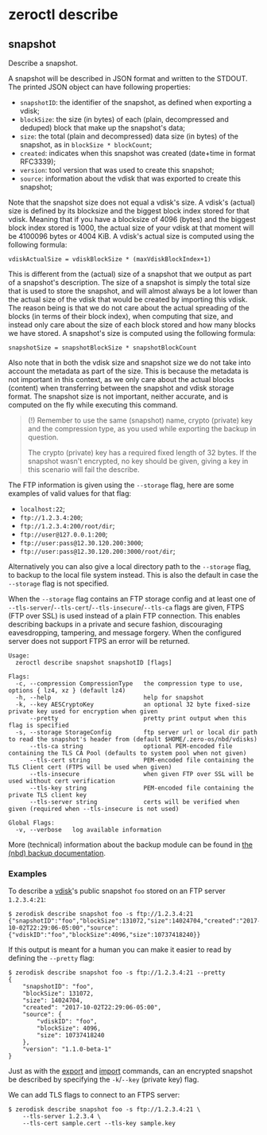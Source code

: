 # zeroctl describe

## snapshot

Describe a snapshot.

A snapshot will be described in JSON format and written to the STDOUT.
The printed JSON object can have following properties:

+ `snapshotID`: the identifier of the snapshot, as defined when exporting a vdisk;
+ `blockSize`: the size (in bytes) of each (plain, decompressed and deduped) block that make up the snapshot's data;
+ `size`: the total (plain and decompressed) data size (in bytes) of the snapshot, as in `blockSize * blockCount`;
+ `created`: indicates when this snapshot was created (date+time in format RFC3339);
+ `version`: tool version that was used to create this snapshot;
+ `source`: information about the vdisk that was exported to create this snapshot;

Note that the snapshot size does not equal a vdisk's size.
A vdisk's (actual) size is defined by its blocksize and the biggest block index stored for that vdisk.
Meaning that if you have a blocksize of 4096 (bytes) and the biggest block index stored is 1000,
the actual size of your vdisk at that moment will be 4100096 bytes or 4004 KiB.
A vdisk's actual size is computed using the following formula:

    vdiskActualSize = vdiskBlockSize * (maxVdiskBlockIndex+1)

This is different from the (actual) size of a snapshot that we output as part of a snapshot's description.
The size of a snapshot is simply the total size that is used to store the snapshot,
and will almost always be a lot lower than the actual size of the vdisk that would be created by importing this vdisk.
The reason being is that we do not care about the actual spreading of the blocks (in terms of their block index),
when computing that size, and instead only care about the size of each block stored and how many blocks we have stored.
A snapshot's size is computed using the following formula:

    snapshotSize = snapshotBlockSize * snapshotBlockCount

Also note that in both the vdisk size and snapshot size we do not take into account
the metadata as part of the size. This is because the metadata is not important in this context,
as we only care about the actual blocks (content) when transferring between the snapshot and vdisk storage format.
The snapshot size is not important, neither accurate, and is computed on the fly while executing this command.

> (!) Remember to use the same (snapshot) name,
crypto (private) key and the compression type,
as you used while exporting the backup in question.
>
> The crypto (private) key has a required fixed length of 32 bytes.
If the snapshot wasn't encrypted, no key should be given,
giving a key in this scenario will fail the describe.

The FTP information is given using the `--storage` flag,
here are some examples of valid values for that flag:
+ `localhost:22`;
+ `ftp://1.2.3.4:200`;
+ `ftp://1.2.3.4:200/root/dir`;
+ `ftp://user@127.0.0.1:200`;
+ `ftp://user:pass@12.30.120.200:3000`;
+ `ftp://user:pass@12.30.120.200:3000/root/dir`;

Alternatively you can also give a local directory path to the `--storage` flag,
to backup to the local file system instead.
This is also the default in case the `--storage` flag is not specified.

When the `--storage` flag contains an FTP storage config and at least one of 
`--tls-server`/`--tls-cert`/`--tls-insecure`/`--tls-ca` flags are given,
FTPS (FTP over SSL) is used instead of a plain FTP connection.
This enables describing backups in a private and secure fashion,
discouraging eavesdropping, tampering, and message forgery.
When the configured server does not support FTPS an error will be returned.
```
Usage:
  zeroctl describe snapshot snapshotID [flags]

Flags:
  -c, --compression CompressionType   the compression type to use, options { lz4, xz } (default lz4)
  -h, --help                          help for snapshot
  -k, --key AESCryptoKey              an optional 32 byte fixed-size private key used for encryption when given
      --pretty                        pretty print output when this flag is specified
  -s, --storage StorageConfig         ftp server url or local dir path to read the snapshot's header from (default $HOME/.zero-os/nbd/vdisks)
      --tls-ca string                 optional PEM-encoded file containing the TLS CA Pool (defaults to system pool when not given)
      --tls-cert string               PEM-encoded file containing the TLS Client cert (FTPS will be used when given)
      --tls-insecure                  when given FTP over SSL will be used without cert verification
      --tls-key string                PEM-encoded file containing the private TLS client key
      --tls-server string             certs will be verified when given (required when --tls-insecure is not used)
      
Global Flags:
  -v, --verbose   log available information
```

More (technical) information about the backup module can be found in [the (nbd) backup documentation](/docs/nbd/backup.md).

### Examples

To describe a [vdisk][vdisk]'s public snapshot `foo` stored on an FTP server `1.2.3.4:21`:

```
$ zerodisk describe snapshot foo -s ftp://1.2.3.4:21
{"snapshotID":"foo","blockSize":131072,"size":14024704,"created":"2017-10-02T22:29:06-05:00","source":{"vdiskID":"foo","blockSize":4096,"size":10737418240}}
```

If this output is meant for a human you can make it easier to read by defining the `--pretty` flag:

```
$ zerodisk describe snapshot foo -s ftp://1.2.3.4:21 --pretty
{
  	"snapshotID": "foo",
  	"blockSize": 131072,
  	"size": 14024704,
  	"created": "2017-10-02T22:29:06-05:00",
  	"source": {
  	  	"vdiskID": "foo",
  	  	"blockSize": 4096,
  	  	"size": 10737418240
  	},
  	"version": "1.1.0-beta-1"
}
```

Just as with the [export][export] and [import][import] commands,
can an encrypted snapshot be described by specifying the `-k`/`--key` (private key) flag.

We can add TLS flags to connect to an FTPS server:

```
$ zerodisk describe snapshot foo -s ftp://1.2.3.4:21 \  
    --tls-server 1.2.3.4 \ 
    --tls-cert sample.cert --tls-key sample.key 
```

[vdisk]: /docs/glossary.md#vdisk
[import]: /docs/zeroctl/commands/import.md#vdisk
[export]: /docs/zeroctl/commands/export.md#vdisk
